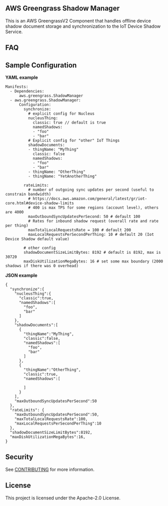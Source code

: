 ## AWS Greengrass Shadow Manager

This is an AWS GreengrassV2 Component that handles offline device shadow
document storage and synchronization to the IoT Device Shadow Service.

## FAQ

## Sample Configuration
**YAML example**
```
Manifests:
  - Dependencies:
      aws.greengrass.ShadowManager
  - aws.greengrass.ShadowManager:
      Configuration:
        synchronize:
          # explicit config for Nucleus
          nucleusThing:
            classic: true // default is true
            namedShadows:
            - "foo"
            - "bar"
          # Explicit config for "other" IoT Things
          shadowDocuments:
          - thingName: "MyThing"
            classic: false
            namedShadows:
            - "foo"
            - "bar"
          - thingName: "OtherThing"
          - thingName: "YetAnotherThing"

        rateLimits:
          # number of outgoing sync updates per second (useful to constrain bandwidth)
          # https://docs.aws.amazon.com/general/latest/gr/iot-core.html#device-shadow-limits
          # 400 is max TPS for some regions (account level), others are 4000          
          maxOutboundSyncUpdatesPerSecond: 50 # default 100
          # Rates for inbound shadow request (overall rate and rate per thing)
          maxTotalLocalRequestsRate = 100 # default 200
          maxLocalRequestsPerSecondPerThing: 10 # default 20 (Iot Device Shadow default value)
        
        # other config
        shadowDocumentSizeLimitBytes: 8192 # default is 8192, max is 30720
        maxDiskUtilizationMegaBytes: 16 # set some max boundary (2000 shadows if there was 0 overhead)
```

**JSON example**
```
{
  "synchronize":{
    "nucleusThing":{
      "classic":true,
      "namedShadows":[
        "foo",
        "bar"
      ]
    },
    "shadowDocuments":[
      {
        "thingName":"MyThing",
        "classic":false,
        "namedShadows":[
          "foo",
          "bar"
        ]
      },
      {
        "thingName":"OtherThing",
        "classic":true,
        "namedShadows":[
          
        ]
      }
    ],
    "maxOutboundSyncUpdatesPerSecond":50
  },
  "rateLimits": {
    "maxOutboundSyncUpdatesPerSecond":50,
    "maxTotalLocalRequestsRate":100,
    "maxLocalRequestsPerSecondPerThing":10
  },
  "shadowDocumentSizeLimitBytes":8192,
  "maxDiskUtilizationMegaBytes":16,
}
```

## Security

See [CONTRIBUTING](CONTRIBUTING.md#security-issue-notifications) for more information.

## License

This project is licensed under the Apache-2.0 License.

